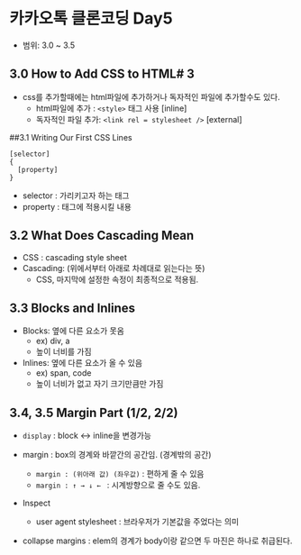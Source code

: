# 카카오톡 클론코딩 Day5
+ 범위: 3.0 ~ 3.5

## 3.0 How to Add CSS to HTML# 3
+ css를 추가할때에는 html파일에 추가하거나 독자적인 파일에 추가할수도 있다.
  + html파일에 추가 : `<style>` 태그 사용 [inline]
  + 독자적인 파일 추가: `<link rel = stylesheet />` [external]

##3.1 Writing Our First CSS Lines
```
[selector]
{
  [property]
}

```
+ selector : 가리키고자 하는 태그
+ property : 태그에 적용시킬 내용

## 3.2 What Does Cascading Mean
+ CSS : cascading style sheet
+ Cascading: (위에서부터 아래로 차례대로 읽는다는 뜻)
  + CSS, 마지막에 설정한 속정이 최종적으로 적용됨.

## 3.3 Blocks and Inlines

+ Blocks: 옆에 다른 요소가 못옴
  + ex) div, a
  + 높이 너비를 가짐
+ Inlines: 옆에 다른 요소가 올 수 있음
  + ex) span, code
  + 높이 너비가 없고 자기 크기만큼만 가짐

## 3.4, 3.5 Margin Part (1/2, 2/2)
+ `display` : block <-> inline을 변경가능
+ margin : box의 경계와 바깥간의 공간임. (경계밖의 공간)
    + `margin : (위아래 값) (좌우값)` : 편하게 줄 수 있음
    + `margin : ↑ → ↓ ← ` : 시계방향으로 줄 수도 있음.
+ Inspect
  + user agent stylesheet : 브라우저가 기본값을 주었다는 의미

+ collapse margins : elem의 경계가 body이랑 같으면 두 마진은 하나로 취급된다.
